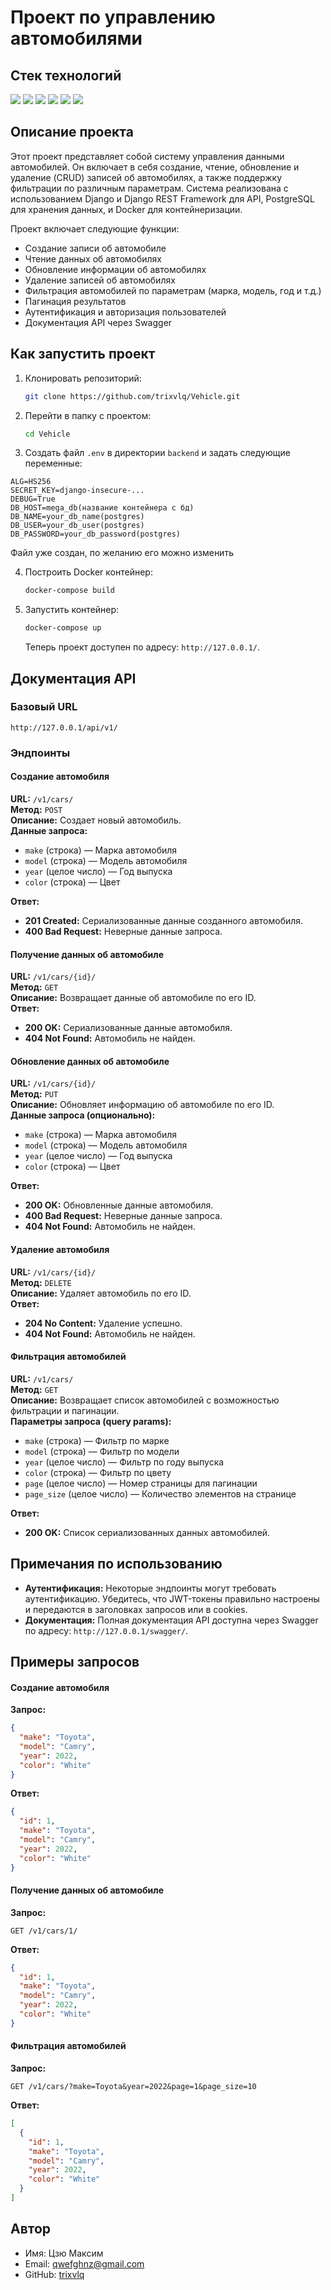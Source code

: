 # Проект по управлению автомобилями

## Стек технологий

<img src="https://img.shields.io/badge/Python-4169E1?style=for-the-badge"/> 
<img src="https://img.shields.io/badge/Django-008000?style=for-the-badge"/> 
<img src="https://img.shields.io/badge/DRF-800000?style=for-the-badge"/> 
<img src="https://img.shields.io/badge/Docker-00BFFF?style=for-the-badge"/> 
<img src="https://img.shields.io/badge/PostgreSQL-87CEEB?style=for-the-badge"/>
<img src="https://img.shields.io/badge/-Swagger-%23Clojure?style=for-the-badge&logo=swagger&logoColor=white"/>


## Описание проекта

Этот проект представляет собой систему управления данными автомобилей. Он включает в себя создание, чтение, обновление и
удаление (CRUD) записей об автомобилях, а также поддержку фильтрации по различным параметрам. Система реализована с
использованием Django и Django REST Framework для API, PostgreSQL для хранения данных, и Docker для контейнеризации.

Проект включает следующие функции:

- Создание записи об автомобиле
- Чтение данных об автомобилях
- Обновление информации об автомобилях
- Удаление записей об автомобилях
- Фильтрация автомобилей по параметрам (марка, модель, год и т.д.)
- Пагинация результатов
- Аутентификация и авторизация пользователей
- Документация API через Swagger

## Как запустить проект

1. Клонировать репозиторий:

   ```bash
   git clone https://github.com/trixvlq/Vehicle.git
   ```
   
2. Перейти в папку с проектом:

   ```bash
   cd Vehicle
   ```

3.  Создать файл `.env` в директории `backend` и задать следующие переменные:

   ```plaintext
   ALG=HS256
   SECRET_KEY=django-insecure-...
   DEBUG=True
   DB_HOST=mega_db(название контейнера с бд)
   DB_NAME=your_db_name(postgres)
   DB_USER=your_db_user(postgres)
   DB_PASSWORD=your_db_password(postgres)
   ```
Файл уже создан, по желанию его можно изменить

4. Построить Docker контейнер:

   ```bash
   docker-compose build
   ```

5. Запустить контейнер:

   ```bash
   docker-compose up
   ```

   Теперь проект доступен по адресу: `http://127.0.0.1/`.

## Документация API

### Базовый URL

```
http://127.0.0.1/api/v1/
```

### Эндпоинты

#### Создание автомобиля

**URL:** `/v1/cars/`  
**Метод:** `POST`  
**Описание:** Создает новый автомобиль.  
**Данные запроса:**

- `make` (строка) — Марка автомобиля
- `model` (строка) — Модель автомобиля
- `year` (целое число) — Год выпуска
- `color` (строка) — Цвет

**Ответ:**

- **201 Created:** Сериализованные данные созданного автомобиля.
- **400 Bad Request:** Неверные данные запроса.

#### Получение данных об автомобиле

**URL:** `/v1/cars/{id}/`  
**Метод:** `GET`  
**Описание:** Возвращает данные об автомобиле по его ID.  
**Ответ:**

- **200 OK:** Сериализованные данные автомобиля.
- **404 Not Found:** Автомобиль не найден.

#### Обновление данных об автомобиле

**URL:** `/v1/cars/{id}/`  
**Метод:** `PUT`  
**Описание:** Обновляет информацию об автомобиле по его ID.  
**Данные запроса (опционально):**

- `make` (строка) — Марка автомобиля
- `model` (строка) — Модель автомобиля
- `year` (целое число) — Год выпуска
- `color` (строка) — Цвет

**Ответ:**

- **200 OK:** Обновленные данные автомобиля.
- **400 Bad Request:** Неверные данные запроса.
- **404 Not Found:** Автомобиль не найден.

#### Удаление автомобиля

**URL:** `/v1/cars/{id}/`  
**Метод:** `DELETE`  
**Описание:** Удаляет автомобиль по его ID.  
**Ответ:**

- **204 No Content:** Удаление успешно.
- **404 Not Found:** Автомобиль не найден.

#### Фильтрация автомобилей

**URL:** `/v1/cars/`  
**Метод:** `GET`  
**Описание:** Возвращает список автомобилей с возможностью фильтрации и пагинации.  
**Параметры запроса (query params):**

- `make` (строка) — Фильтр по марке
- `model` (строка) — Фильтр по модели
- `year` (целое число) — Фильтр по году выпуска
- `color` (строка) — Фильтр по цвету
- `page` (целое число) — Номер страницы для пагинации
- `page_size` (целое число) — Количество элементов на странице

**Ответ:**

- **200 OK:** Список сериализованных данных автомобилей.

## Примечания по использованию

- **Аутентификация:** Некоторые эндпоинты могут требовать аутентификацию. Убедитесь, что JWT-токены правильно настроены
  и передаются в заголовках запросов или в cookies.
- **Документация:** Полная документация API доступна через Swagger по адресу: `http://127.0.0.1/swagger/`.

## Примеры запросов

#### Создание автомобиля

**Запрос:**

```json
{
  "make": "Toyota",
  "model": "Camry",
  "year": 2022,
  "color": "White"
}
```

**Ответ:**

```json
{
  "id": 1,
  "make": "Toyota",
  "model": "Camry",
  "year": 2022,
  "color": "White"
}
```

#### Получение данных об автомобиле

**Запрос:**

```http
GET /v1/cars/1/
```

**Ответ:**

```json
{
  "id": 1,
  "make": "Toyota",
  "model": "Camry",
  "year": 2022,
  "color": "White"
}
```

#### Фильтрация автомобилей

**Запрос:**

```http
GET /v1/cars/?make=Toyota&year=2022&page=1&page_size=10
```

**Ответ:**

```json
[
  {
    "id": 1,
    "make": "Toyota",
    "model": "Camry",
    "year": 2022,
    "color": "White"
  }
]
```

## Автор

- Имя: Цзю Максим
- Email: qwefghnz@gmail.com
- GitHub: [trixvlq](https://github.com/trixvlq)
